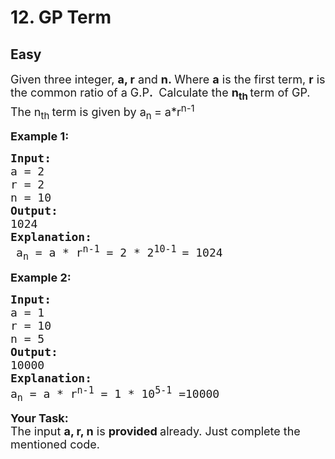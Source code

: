 # 12. GP Term
## Easy 
<div class="problem-statement">
                <p></p><p><span style="font-size:18px">Given three integer,&nbsp;<strong>a, r</strong>&nbsp;and&nbsp;<strong>n.&nbsp;</strong>Where&nbsp;<strong>a</strong>&nbsp;is the first term, <strong>r</strong>&nbsp;is the common ratio of a&nbsp;G.P<strong>.&nbsp;</strong>&nbsp;Calculate the&nbsp;<strong>n<sub>th&nbsp;</sub></strong>term of GP.&nbsp; The n<sub>th&nbsp;</sub>term is given by&nbsp;a<sub>n&nbsp;</sub>= a*r<sup>n-1</sup></span></p>

<p><span style="font-size:18px"><strong>Example 1:</strong><strong> </strong></span></p>

<pre><span style="font-size:18px"><strong>Input:</strong>
a = 2
r = 2
n = 10
<strong>Output:
</strong>1024
<strong>Explanation:</strong>
<sub> </sub>a<sub>n</sub>&nbsp;= a * r<sup>n-1</sup>&nbsp;= 2 * 2<sup>10-1 </sup>= 1024</span></pre>

<p><span style="font-size:18px"><strong>Example 2:</strong></span></p>

<pre><span style="font-size:18px"><strong>Input:</strong>
a = 1
r = 10
n = 5
<strong>Output: </strong>
10000
<strong>Explanation:
</strong>a<sub>n</sub> = a * r<sup>n-1</sup> = 1 * 10<sup>5-1</sup> =10000</span>
</pre>

<p><span style="font-size:18px"><strong>Your Task:</strong><br>
The input&nbsp;<strong>a, r, n</strong>&nbsp;is&nbsp;<strong>provided </strong>already. Just complete the mentioned code.</span></p>
 <p></p>
            </div>